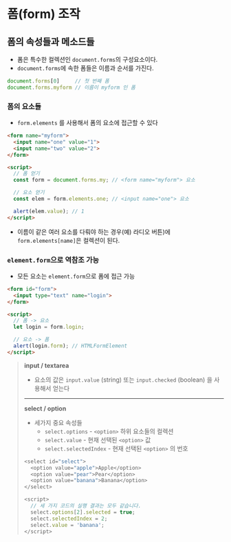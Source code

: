 # 폼(form) 조작


## 폼의 속성들과 메소드들

- 폼은 특수한 컬렉션인 `document.forms`의 구성요소이다.
- `document.forms`에 속한 폼들은 이름과 순서를 가진다.

```js
document.forms[0]     // 첫 번째 폼
document.forms.myform // 이름이 myform 인 폼
```

### 폼의 요소들

- `form.elements` 를 사용해서 폼의 요소에 접근할 수 있다

```html
<form name="myform">
  <input name="one" value="1">
  <input name="two" value="2">
</form>

<script>
  // 폼 얻기
  const form = document.forms.my; // <form name="myform"> 요소

  // 요소 얻기
  const elem = form.elements.one; // <input name="one"> 요소

  alert(elem.value); // 1
</script>
```

- 이름이 같은 여러 요소를 다뤄야 하는 경우(예) 라디오 버튼)에 `form.elements[name]`은 컬렉션이 된다.

### `element.form`으로 역참조 가능

- 모든 요소는 `element.form`으로 폼에 접근 가능

```html
<form id="form">
  <input type="text" name="login">
</form>

<script>
  // 폼 -> 요소
  let login = form.login;

  // 요소 -> 폼
  alert(login.form); // HTMLFormElement
</script>
```

> **input / textarea**
> - 요소의 값은 `input.value` (string) 또는 `input.checked` (boolean) 을 사용해서 얻는다
> ---------
> **select / option**
> - 세가지 중요 속성들
>   - `select.options` - `<option>` 하위 요소들의 컬렉션
>   - `select.value` - 현재 선택된 `<option>` 값
>   - `select.selectedIndex` - 현재 선택된 `<option>` 의 번호
>
> ```javascript
> <select id="select">
>   <option value="apple">Apple</option>
>   <option value="pear">Pear</option>
>   <option value="banana">Banana</option>
> </select>
> 
> <script>
>   // 세 가지 코드의 실행 결과는 모두 같습니다.
>   select.options[2].selected = true;
>   select.selectedIndex = 2;
>   select.value = 'banana';
> </script>
>
> ```


